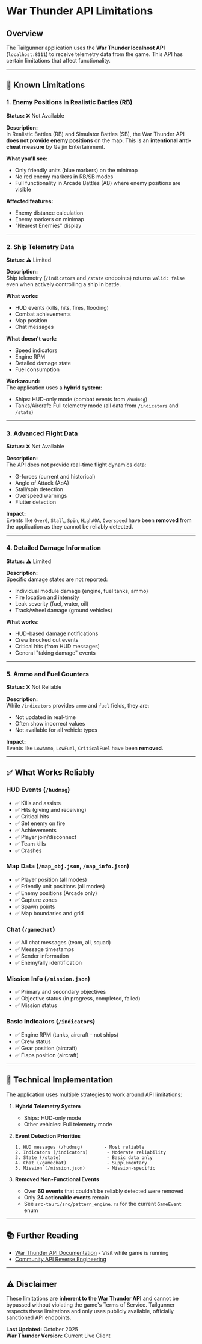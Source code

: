 # War Thunder API Limitations

## Overview
The Tailgunner application uses the **War Thunder localhost API** (`localhost:8111`) to receive telemetry data from the game. This API has certain limitations that affect functionality.

---

## 🚫 **Known Limitations**

### 1. **Enemy Positions in Realistic Battles (RB)**
**Status:** ❌ Not Available

**Description:**  
In Realistic Battles (RB) and Simulator Battles (SB), the War Thunder API **does not provide enemy positions** on the map. This is an **intentional anti-cheat measure** by Gaijin Entertainment.

**What you'll see:**
- Only friendly units (blue markers) on the minimap
- No red enemy markers in RB/SB modes
- Full functionality in Arcade Battles (AB) where enemy positions are visible

**Affected features:**
- Enemy distance calculation
- Enemy markers on minimap
- "Nearest Enemies" display

---

### 2. **Ship Telemetry Data**
**Status:** ⚠️ Limited

**Description:**  
Ship telemetry (`/indicators` and `/state` endpoints) returns `valid: false` even when actively controlling a ship in battle.

**What works:**
- HUD events (kills, hits, fires, flooding)
- Combat achievements
- Map position
- Chat messages

**What doesn't work:**
- Speed indicators
- Engine RPM
- Detailed damage state
- Fuel consumption

**Workaround:**  
The application uses a **hybrid system**:
- Ships: HUD-only mode (combat events from `/hudmsg`)
- Tanks/Aircraft: Full telemetry mode (all data from `/indicators` and `/state`)

---

### 3. **Advanced Flight Data**
**Status:** ❌ Not Available

**Description:**  
The API does not provide real-time flight dynamics data:
- G-forces (current and historical)
- Angle of Attack (AoA)
- Stall/spin detection
- Overspeed warnings
- Flutter detection

**Impact:**  
Events like `OverG`, `Stall`, `Spin`, `HighAOA`, `Overspeed` have been **removed** from the application as they cannot be reliably detected.

---

### 4. **Detailed Damage Information**
**Status:** ⚠️ Limited

**Description:**  
Specific damage states are not reported:
- Individual module damage (engine, fuel tanks, ammo)
- Fire location and intensity
- Leak severity (fuel, water, oil)
- Track/wheel damage (ground vehicles)

**What works:**
- HUD-based damage notifications
- Crew knocked out events
- Critical hits (from HUD messages)
- General "taking damage" events

---

### 5. **Ammo and Fuel Counters**
**Status:** ❌ Not Reliable

**Description:**  
While `/indicators` provides `ammo` and `fuel` fields, they are:
- Not updated in real-time
- Often show incorrect values
- Not available for all vehicle types

**Impact:**  
Events like `LowAmmo`, `LowFuel`, `CriticalFuel` have been **removed**.

---

## ✅ **What Works Reliably**

### HUD Events (`/hudmsg`)
- ✅ Kills and assists
- ✅ Hits (giving and receiving)
- ✅ Critical hits
- ✅ Set enemy on fire
- ✅ Achievements
- ✅ Player join/disconnect
- ✅ Team kills
- ✅ Crashes

### Map Data (`/map_obj.json`, `/map_info.json`)
- ✅ Player position (all modes)
- ✅ Friendly unit positions (all modes)
- ✅ Enemy positions (Arcade only)
- ✅ Capture zones
- ✅ Spawn points
- ✅ Map boundaries and grid

### Chat (`/gamechat`)
- ✅ All chat messages (team, all, squad)
- ✅ Message timestamps
- ✅ Sender information
- ✅ Enemy/ally identification

### Mission Info (`/mission.json`)
- ✅ Primary and secondary objectives
- ✅ Objective status (in progress, completed, failed)
- ✅ Mission status

### Basic Indicators (`/indicators`)
- ✅ Engine RPM (tanks, aircraft - not ships)
- ✅ Crew status
- ✅ Gear position (aircraft)
- ✅ Flaps position (aircraft)

---

## 🔧 **Technical Implementation**

The application uses multiple strategies to work around API limitations:

1. **Hybrid Telemetry System**
   - Ships: HUD-only mode
   - Other vehicles: Full telemetry mode

2. **Event Detection Priorities**
   ```
   1. HUD messages (/hudmsg)        - Most reliable
   2. Indicators (/indicators)       - Moderate reliability
   3. State (/state)                 - Basic data only
   4. Chat (/gamechat)               - Supplementary
   5. Mission (/mission.json)        - Mission-specific
   ```

3. **Removed Non-Functional Events**
   - Over **60 events** that couldn't be reliably detected were removed
   - Only **24 actionable events** remain
   - See `src-tauri/src/pattern_engine.rs` for the current `GameEvent` enum

---

## 📚 **Further Reading**

- [War Thunder API Documentation](https://localhost:8111/) - Visit while game is running
- [Community API Reverse Engineering](https://wiki.warthunder.com/Localhost)

---

## ⚠️ **Disclaimer**

These limitations are **inherent to the War Thunder API** and cannot be bypassed without violating the game's Terms of Service. Tailgunner respects these limitations and only uses publicly available, officially sanctioned API endpoints.

**Last Updated:** October 2025  
**War Thunder Version:** Current Live Client

